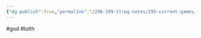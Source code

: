 ```yaml
---
{"dg-publish":true,"permalink":"/290-299-ttrpg-notes/295-current-games/11-weeping-city/wiki/person/lolth/"}
---
```



#god #lolth 